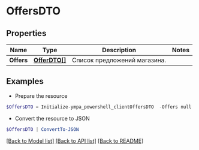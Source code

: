 # OffersDTO
## Properties

Name | Type | Description | Notes
------------ | ------------- | ------------- | -------------
**Offers** | [**OfferDTO[]**](OfferDTO.md) | Список предложений магазина. | 

## Examples

- Prepare the resource
```powershell
$OffersDTO = Initialize-ympa_powershell_clientOffersDTO  -Offers null
```

- Convert the resource to JSON
```powershell
$OffersDTO | ConvertTo-JSON
```

[[Back to Model list]](../README.md#documentation-for-models) [[Back to API list]](../README.md#documentation-for-api-endpoints) [[Back to README]](../README.md)

